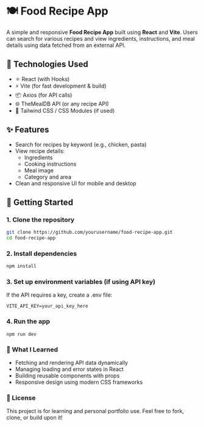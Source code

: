 # 🍽️ Food Recipe App

A simple and responsive **Food Recipe App** built using **React** and **Vite**. Users can search for various recipes and view ingredients, instructions, and meal details using data fetched from an external API.

## 🔧 Technologies Used

- ⚛️ React (with Hooks)
- ⚡ Vite (for fast development & build)
- 📦 Axios (for API calls)
- 🌐 TheMealDB API (or any recipe API)
- 💅 Tailwind CSS / CSS Modules (if used)

## ✨ Features

- Search for recipes by keyword (e.g., chicken, pasta)
- View recipe details:
  - Ingredients
  - Cooking instructions
  - Meal image
  - Category and area
- Clean and responsive UI for mobile and desktop


## 🚀 Getting Started

### 1. Clone the repository
```bash
git clone https://github.com/yourusername/food-recipe-app.git
cd food-recipe-app
```

### 2. Install dependencies
```bash
npm install
```

### 3. Set up environment variables (if using API key)
If the API requires a key, create a .env file:

```
VITE_API_KEY=your_api_key_here
```

### 4. Run the app
```
npm run dev
```

### 📝 What I Learned
- Fetching and rendering API data dynamically
- Managing loading and error states in React
- Building reusable components with props
- Responsive design using modern CSS frameworks

### 📄 License
This project is for learning and personal portfolio use. Feel free to fork, clone, or build upon it!